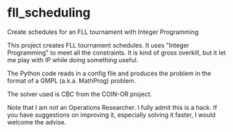 # fll_scheduling
Create schedules for an FLL tournament with Integer Programming

This project creates FLL tournament schedules. It uses "Integer Programming" to meet all
the constraints. It is kind of gross overkill, but it let me play with IP while doing
something useful.

The Python code reads in a config file and produces the problem in the format of
a GMPL (a.k.a. MathProg) problem.

The solver used is CBC from the COIN-OR project.

Note that I am *not* an Operations Researcher. I fully admit this is a hack. If you have
suggestions on improving it, especially solving it faster, I would welcome the advise.